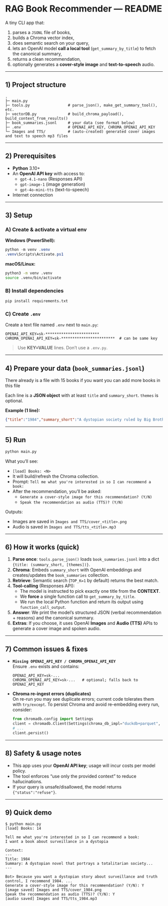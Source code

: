 
# RAG Book Recommender — README

A tiny CLI app that:
1) parses a `JSONL` file of books,
2) builds a Chroma vector index,
3) does semantic search on your query,
4) lets an OpenAI model **call a local tool** (`get_summary_by_title`) to fetch the canonical summary,
5) returns a clean recommendation,
6) optionally generates a **cover-style image** and **text-to-speech** audio.

---

## 1) Project structure

```
.
├─ main.py
├─ tools.py                 # parse_json(), make_get_summary_tool(), etc.
├─ vectorDB.py              # build_chroma_payload(), build_context_from_results()
├─ book_summaries.jsonl     # your data (see format below)
├─ .env                     # OPENAI_API_KEY, CHROMA_OPENAI_API_KEY
└─ Images and TTS/          # (auto-created) generated cover images and text to speech mp3 files
```

---

## 2) Prerequisites

- **Python** 3.10+
- An **OpenAI API key** with access to:
  - `gpt-4.1-nano` (Responses API)
  - `gpt-image-1` (image generation)
  - `gpt-4o-mini-tts` (text-to-speech)
- Internet connection

---

## 3) Setup

### A) Create & activate a virtual env
**Windows (PowerShell):**
```powershell
python -m venv .venv
.venv\Scripts\Activate.ps1
```

**macOS/Linux:**
```bash
python3 -m venv .venv
source .venv/bin/activate
```

### B) Install dependencies
```bash
pip install requirements.txt
```


### C) Create `.env`
Create a text file named `.env` next to `main.py`:
```
OPENAI_API_KEY=sk-************************
CHROMA_OPENAI_API_KEY=sk-************************  # can be same key
```
> Use **KEY=VALUE** lines. Don’t use a `.env.py`.

---

## 4) Prepare your data (`book_summaries.jsonl`)
There already is a file with 15 books if you want you can add more books in this file

Each line is a **JSON object** with at least `title` and `summary_short`. `themes` is optional.

**Example (1 line):**
```json
{"title":"1984","summary_short":"A dystopian society ruled by Big Brother...","themes":["surveillance","totalitarianism"]}
```

---

## 5) Run

```bash
python main.py
```

What you’ll see:
- `[load] Books: <N>`
- It will build/refresh the Chroma collection.
- Prompt: `Tell me what you're interested in so I can recommend a book:`
- After the recommendation, you’ll be asked:
  - `Generate a cover-style image for this recommendation? (Y/N)`
  - `Speak the recommendation as audio (TTS)? (Y/N)`

Outputs:
- Images are saved in `Images and TTS/cover_<title>.png`
- Audio is saved in `Images and TTS/tts_<title>.mp3`

---

## 6) How it works (quick)

1. **Parse once**: `tools.parse_json()` loads `book_summaries.jsonl` into a dict `{title: (summary_short, [themes])}`.
2. **Chroma**: Embeds `summary_short` with OpenAI embeddings and creates/updates the `book_summaries` collection.
3. **Retrieve**: Semantic search (`TOP_K=1` by default) returns the best match.
4. **Tool-calling** (Responses API):
   - The model is instructed to pick exactly one title from the **CONTEXT**.
   - We **force** a single function call to `get_summary_by_title`.
   - We run the local Python function and return its output using `function_call_output`.
5. **Answer**: We print the model’s structured JSON (verbal recommendation + reasons) and the canonical summary.
6. **Extras**: If you choose, it uses OpenAI **Images** and **Audio (TTS)** APIs to generate a cover image and spoken audio.

---

## 7) Common issues & fixes

- **`Missing OPENAI_API_KEY / CHROMA_OPENAI_API_KEY`**  
  Ensure `.env` exists and contains:
  ```
  OPENAI_API_KEY=sk-...
  CHROMA_OPENAI_API_KEY=sk-...   # optional; falls back to OPENAI_API_KEY
  ```
- **Chroma re-ingest errors (duplicates)**  
  On re-run you may see duplicate errors; current code tolerates them with `try/except`. To persist Chroma and avoid re-embedding every run, consider:
  ```python
  from chromadb.config import Settings
  client = chromadb.Client(Settings(chroma_db_impl="duckdb+parquet", persist_directory=".chroma"))
  # ...
  client.persist()
  ```
---

## 8) Safety & usage notes

- This app uses your **OpenAI API key**; usage will incur costs per model policy.
- The tool enforces “use only the provided context” to reduce hallucinations.
- If your query is unsafe/disallowed, the model returns `{"status":"refuse"}`.

---

## 9) Quick demo

```
$ python main.py
[load] Books: 14

Tell me what you're interested in so I can recommend a book:
I want a book about surveillance in a dystopia

Context:
---
Title: 1984
Summary: A dystopian novel that portrays a totalitarian society...
---

Bot> Because you want a dystopian story about surveillance and truth control, I recommend 1984. ...
Generate a cover-style image for this recommendation? (Y/N): Y
[image saved] Images and TTS/cover_1984.png
Speak the recommendation as audio (TTS)? (Y/N): Y
[audio saved] Images and TTS/tts_1984.mp3
```
